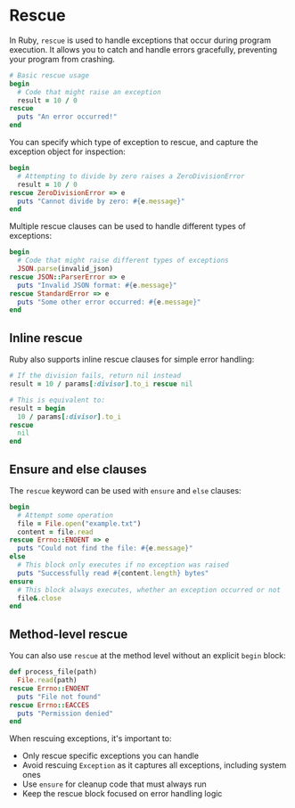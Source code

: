 # Rescue

In Ruby, `rescue` is used to handle exceptions that occur during program execution. It allows you to catch and handle errors gracefully, preventing your program from crashing.

```ruby
# Basic rescue usage
begin
  # Code that might raise an exception
  result = 10 / 0
rescue
  puts "An error occurred!"
end
```

You can specify which type of exception to rescue, and capture the exception object for inspection:

```ruby
begin
  # Attempting to divide by zero raises a ZeroDivisionError
  result = 10 / 0
rescue ZeroDivisionError => e
  puts "Cannot divide by zero: #{e.message}"
end
```

Multiple rescue clauses can be used to handle different types of exceptions:

```ruby
begin
  # Code that might raise different types of exceptions
  JSON.parse(invalid_json)
rescue JSON::ParserError => e
  puts "Invalid JSON format: #{e.message}"
rescue StandardError => e
  puts "Some other error occurred: #{e.message}"
end
```

## Inline rescue

Ruby also supports inline rescue clauses for simple error handling:

```ruby
# If the division fails, return nil instead
result = 10 / params[:divisor].to_i rescue nil

# This is equivalent to:
result = begin
  10 / params[:divisor].to_i
rescue
  nil
end
```

## Ensure and else clauses

The `rescue` keyword can be used with `ensure` and `else` clauses:

```ruby
begin
  # Attempt some operation
  file = File.open("example.txt")
  content = file.read
rescue Errno::ENOENT => e
  puts "Could not find the file: #{e.message}"
else
  # This block only executes if no exception was raised
  puts "Successfully read #{content.length} bytes"
ensure
  # This block always executes, whether an exception occurred or not
  file&.close
end
```

## Method-level rescue

You can also use `rescue` at the method level without an explicit `begin` block:

```ruby
def process_file(path)
  File.read(path)
rescue Errno::ENOENT
  puts "File not found"
rescue Errno::EACCES
  puts "Permission denied"
end
```

When rescuing exceptions, it's important to:
- Only rescue specific exceptions you can handle
- Avoid rescuing `Exception` as it captures all exceptions, including system ones
- Use `ensure` for cleanup code that must always run
- Keep the rescue block focused on error handling logic 